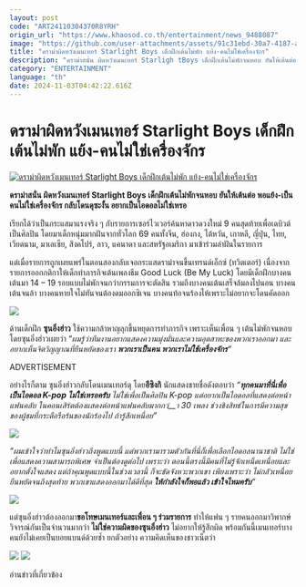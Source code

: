 ```yaml
---
layout: post
code: "ART24110304370R8YRH"
origin_url: "https://www.khaosod.co.th/entertainment/news_9488087"
image: "https://github.com/user-attachments/assets/91c31ebd-30a7-4187-a9b8-c6c7c3891c06"
title: "ดราม่าผิดหวังเมนเทอร์ Starlight Boys เด็กฝึกเต้นไม่พัก แย้ง-คนไม่ใช่เครื่องจักร"
description: "ดราม่าสนั่น ผิดหวังเมนเทอร์ Starligh tBoys เด็กฝึกเต้นไม่พักจนหอบ ยันให้เต้นต่อ พอแย้ง-เป็นคนไม่ใช่เครื่องจักร กลับโดนดุซะงั้น อยากเป็นไอดอลไม่ใช่เหรอ"
category: "ENTERTAINMENT"
language: "th"
date: 2024-11-03T04:42:22.616Z
---
```


# ดราม่าผิดหวังเมนเทอร์ Starlight Boys เด็กฝึกเต้นไม่พัก แย้ง-คนไม่ใช่เครื่องจักร

[![ดราม่าผิดหวังเมนเทอร์ Starlight Boys เด็กฝึกเต้นไม่พัก แย้ง-คนไม่ใช่เครื่องจักร](https://www.khaosod.co.th/wpapp/uploads/2024/11/dramamentor-118.jpg "ดราม่าผิดหวังเมนเทอร์ Starlight Boys เด็กฝึกเต้นไม่พัก แย้ง-คนไม่ใช่เครื่องจักร")](https://www.khaosod.co.th/wpapp/uploads/2024/11/dramamentor-118.jpg)

**ดราม่าสนั่น ผิดหวังเมนเทอร์ Starlight Boys เด็กฝึกเต้นไม่พักจนหอบ ยันให้เต้นต่อ พอแย้ง-เป็นคนไม่ใช่เครื่องจักร กลับโดนดุซะงั้น อยากเป็นไอดอลไม่ใช่เหรอ**

เรียกได้ว่าเป็นกระแสมาแรงจริง ๆ กับรายการเซอร์ไวเวอร์ค้นหาดาวดวงใหม่ 9 คนสุดท้ายเพื่อเดบิวต์เป็นศิลปิน โดยมาเด็กหนุ่มมากฝันจากทั่วโลก 69 คนทั้งจีน, ฮ่องกง, ไต้หวัน, เกาหลี, ญี่ปุ่น, ไทย, เวียดนาม, มาเลเซีย, สิงคโปร์, ลาว, แคนาดา และสหรัฐอเมริกา มาเข้าร่วมล่าฝันในรายการ

แต่เมื่อรายการถูกเผยแพร่ในตอนสองกลับเจอกระแสดราม่าจนขึ้นเทรนด์เอ็กซ์ (ทวิตเตอร์) เนื่องจากรายการออกกติกาให้เด็กทำภารกิจเต้นเพลงธีม Good Luck (Be My Luck) โดยมีเด็กฝึกบางคนเต้นมา 14 – 19 รอบแบบไม่พักจนกว่ากรรมการจะตัดสิน รวมถึงบางคนเต้นเสร็จล้มลงไปนอน บางคนเต้นจนล้า บางคนหายใจไม่ทันจนต้องดมออกซิเจน บางคนท้อจนร้องไห้เพราะไม่อยากจะโดนคัดออก

[![](https://www.khaosod.co.th/wpapp/uploads/2024/11/dramamentor-115.jpg)](https://www.khaosod.co.th/wpapp/uploads/2024/11/dramamentor-115.jpg)

ด้านเด็กฝึก **ซุนอิ๋งฮ่าว** ใช้ความกล้าหาญลุกขึ้นหยุดการทำภารกิจ เพราะเห็นเพื่อน ๆ เต้นไม่พักจนหอบ โดยซุนอิ๋งฮ่าวเผยว่า “_ผมรู้ว่าทีมงานอยากแสดงความมุ่งมั่นและความอุตสาหะของพวกเราออกมา และอยากเห็นจิตวิญญาณที่ยืนหยัดของเรา **พวกเราเป็นคน พวกเราไม่ใช้เครื่องจักร**“_

ADVERTISEMENT

อย่างไรก็ตาม ซุนอิ๋งฮ่าวกลับโดนเมนเทอร์ดุ โดย**อีซิงกิ** นักแสดงชายชื่อดังตอบว่า _“**ทุกคนมาที่นี่เพื่อเป็นไอดอล K-pop ไม่ใช่เหรอครับ** ไม่ใช่เพื่อเป็นศิลปิน K-pop แต่อยากเป็นไอดอลที่แสดงต่อหน้าแฟนคลับ ในคอนเสิร์ตต้องแสดงต่อหน้าแฟนคลับมากกว่__า 30 เพลง ช่วงชิงสิทธ์ในการมีความสุขของผู้ชมที่กระตือรือร้นของนักร้องไป ถ้ารู้สึกเหนื่อย”_

[![](https://www.khaosod.co.th/wpapp/uploads/2024/11/dramamentor-114.jpg)](https://www.khaosod.co.th/wpapp/uploads/2024/11/dramamentor-114.jpg)

_“ผมเข้าใจว่าทำไมซุนอิ๋งฮ่าวถึงพูดแบบนี้ แต่พวกเรามารวมตัวกันที่นี่ก็เพื่อเลือกไอดอลนานาชาติ ไม่ใช่เพื่อแสดงความสามารถพิเศษ จำเป็นต้องดูต่อไป เพราะว่า ตอนนี้ตรงนี้มีคนที่ไม่รู้จักเหน็ดเหนื่อยและอยากตั้งใจแสดง แต่ถ้าคุณพูดแบบนี้ในช่วงเวลานี้ ก็จะขัดจังหวะพวกเขา เพียงเพราะว่า ไม่กลัวเหนื่อย ยืนหยัดจนถึงสุดท้าย พวกเขาแสดงออกมาได้ดีที่สุด **ให้กำลังใจก็พอแล้ว เข้าใจไหมครับ**“_

[![](https://www.khaosod.co.th/wpapp/uploads/2024/11/dramamentor-111.jpg)](https://www.khaosod.co.th/wpapp/uploads/2024/11/dramamentor-111.jpg)

แต่ซุนอิ๋งฮ่าวต้องออกมา**ขอโทษเมนเทอร์และเพื่อน ๆ ร่วมรายการ** ทำให้แฟน ๆ รายคนออกมาวิพากษ์วิจารณ์กันเป็นจำนวนมากว่า **ไม่ใช่ความผิดของซุนอิ๋งฮ่าว** ไม่อยากให้รู้สึกผิด พร้อมกันนี้เมนเทอร์บางคนยังไม่เคยเป็นบอยแบนด์ด้วยซ้ำ ยกตัวอย่าง ความคิดเห็นของชาวเน็ตว่า

[![](https://www.khaosod.co.th/wpapp/uploads/2024/11/dramamentor-113.jpg)](https://www.khaosod.co.th/wpapp/uploads/2024/11/dramamentor-113.jpg) [![](https://www.khaosod.co.th/wpapp/uploads/2024/11/dramamentor-112-1.jpg)](https://www.khaosod.co.th/wpapp/uploads/2024/11/dramamentor-112-1.jpg)

อ่านข่าวที่เกี่ยวข้อง